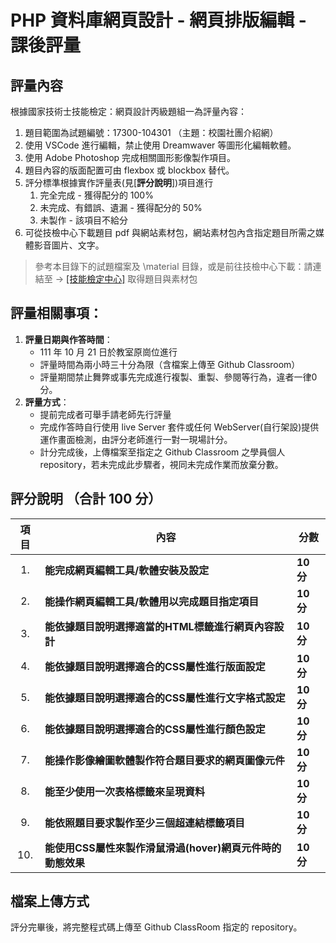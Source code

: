 # PHP 資料庫網頁設計 - 網頁排版編輯 - 課後評量

## 評量內容

根據國家技術士技能檢定：網頁設計丙級題組一為評量內容：

1. 題目範圍為試題編號：17300-104301 （主題：校園社團介紹網）
2. 使用 VSCode 進行編輯，禁止使用 Dreamwaver 等圖形化編輯軟體。
3. 使用 Adobe Photoshop 完成相關圖形影像製作項目。
4. 題目內容的版面配置可由 flexbox 或 blockbox 替代。
5. 評分標準根據實作評量表(見[**評分說明**])項目進行
   1. 完全完成 - 獲得配分的 100%
   2. 未完成、有錯誤、遺漏 - 獲得配分的 50%
   3. 未製作 - 該項目不給分
6. 可從技檢中心下載題目 pdf 與網站素材包，網站素材包內含指定題目所需之媒體影音圖片、文字。

> 參考本目錄下的試題檔案及 \material 目錄，或是前往技檢中心下載：請連結至 → [[技能檢定中心]](https://techbank.wdasec.gov.tw/owInform/TestReferData.aspx) 取得題目與素材包

## 評量相關事項：

1. **評量日期與作答時間**：
   - 111 年 10 ⽉ 21 日於教室原崗位進行
   - 評量時間為兩小時三十分為限（含檔案上傳至 Github Classroom）
   - 評量期間禁止舞弊或事先完成進行複製、重製、參閱等行為，違者一律0分。
2. **評量方式**：
   - 提前完成者可舉手請老師先行評量
   - 完成作答時自行使用 live Server 套件或任何 WebServer(自行架設)提供運作畫面檢測，由評分老師進行一對一現場計分。
   - 計分完成後，上傳檔案至指定之 Github Classroom 之學員個人 repository，若未完成此步驟者，視同未完成作業而放棄分數。

##	評分說明 （合計 100 分）
|項目|<div style='text-align:center;display:inline-block;width:100%'>內容</div>|分數|
|:--:|--|--|
|1.|**能完成網頁編輯工具/軟體安裝及設定**|**10 分**|
|2.|**能操作網頁編輯工具/軟體用以完成題目指定項目**|**10 分**|
|3.|**能依據題目說明選擇適當的HTML標籤進行網頁內容設計**|**10 分**|
|4.|**能依據題目說明選擇適合的CSS屬性進行版面設定**|**10 分**|
|5.|**能依據題目說明選擇適合的CSS屬性進行文字格式設定**|**10 分**|
|6.|**能依據題目說明選擇適合的CSS屬性進行顏色設定**|**10 分**|
|7.|**能操作影像繪圖軟體製作符合題目要求的網頁圖像元件**|**10 分**|
|8.|**能至少使用一次表格標籤來呈現資料**|**10 分**|
|9.|**能依照題目要求製作至少三個超連結標籤項目**|**10 分**|
|10.|**能使用CSS屬性來製作滑鼠滑過(hover)網頁元件時的動態效果**|**10 分**|

## 檔案上傳方式
評分完畢後，將完整程式碼上傳至 Github ClassRoom 指定的 repository。
